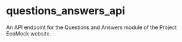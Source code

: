 # questions_answers_api

An API endpoint for the Questions and Answers module of the Project EcoMock website.
